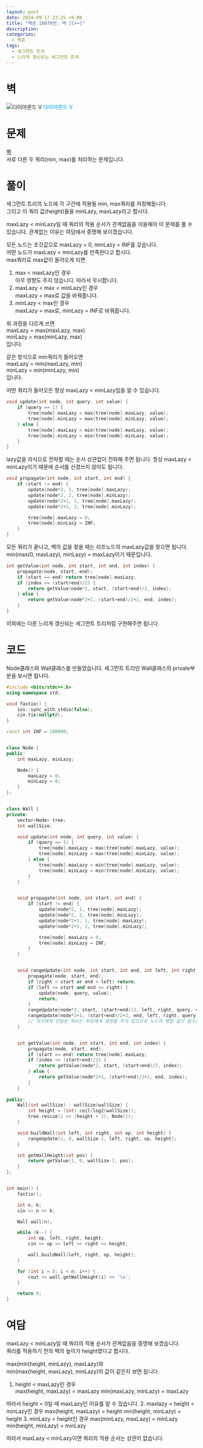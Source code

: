 ```yaml
---
layout: post
date: 2024-09-17 23:25 +9:00
title: "백준 10070번: 벽 [C++]"
description:
categories:
  - 백준
tags:
  - 세그먼트 트리
  - 느리게 갱신되는 세그먼트 트리
---
```


# 벽
<div class="difficulty">
  <img class="solvedac-tier" src="https://d2gd6pc034wcta.cloudfront.net/tier/21.svg" alt="다이아몬드 V">
  <span style="color: rgb(0, 158, 229);">다이아몬드 V</span>
</div>

# 문제
[벽](https://www.acmicpc.net/problem/10070) \
서로 다른 두 쿼리(min, max)를 처리하는 문제입니다.

# 풀이
세그먼트 트리의 노드에 각 구간에 적용될 min, max쿼리를 저장해둡니다. \
그리고 이 쿼리 값(height)들을 minLazy, maxLazy라고 합시다.

maxLazy < minLazy일 때 쿼리의 적용 순서가 관계없음을 이용해야 이 문제를 풀 수 있습니다. 관계없는 이유는 여담에서 증명해 보이겠습니다.

모든 노드는 초깃값으로 maxLazy = 0, minLazy = INF를 갖습니다. \
어떤 노드가 maxLazy < minLazy를 만족한다고 합시다. \
max쿼리로 max값이 들어오게 되면

1. max < maxLazy인 경우 \
  아무 영향도 주지 않습니다. 따라서 무시합니다.
2. maxLazy < max < minLazy인 경우 \
  maxLazy = max로 값을 바꿔줍니다.
3. minLazy < max인 경우 \
  maxLazy = max로, minLazy = INF로 바꿔줍니다.

위 과정을 다르게 쓰면 \
maxLazy = max(maxLazy, max) \
minLazy = max(minLazy, max) \
입니다.

같은 방식으로 min쿼리가 들어오면 \
maxLazy = min(maxLazy, min) \
minLazy = min(minLazy, min) \
입니다.

어떤 쿼리가 들어오든 항상 maxLazy < minLazy임을 알 수 있습니다.

```cpp
void update(int node, int query, int value) {
    if (query == 1) {
        tree[node].maxLazy = max(tree[node].maxLazy, value);
        tree[node].minLazy = max(tree[node].minLazy, value);
    } else {
        tree[node].maxLazy = min(tree[node].maxLazy, value);
        tree[node].minLazy = min(tree[node].minLazy, value);
    }
}
```

lazy값을 자식으로 전파할 때는 순서 상관없이 전파해 주면 됩니다. 항상 maxLazy < minLazy이기 때문에 순서를 신경쓰지 않아도 됩니다.

```cpp
void propagate(int node, int start, int end) {
    if (start != end) {
        update(node*2, 1, tree[node].maxLazy);
        update(node*2, 2, tree[node].minLazy);
        update(node*2+1, 1, tree[node].maxLazy);
        update(node*2+1, 2, tree[node].minLazy);

        tree[node].maxLazy = 0;
        tree[node].minLazy = INF;
    }
}
```

모든 쿼리가 끝나고, 벽의 값을 찾을 때는 리프노드의 maxLazy값을 찾으면 됩니다. \
min(max(0, maxLazy), minLazy) = maxLazy이기 때문입니다.

```cpp
int getValue(int node, int start, int end, int index) {
    propagate(node, start, end);
    if (start == end) return tree[node].maxLazy;
    if (index <= (start+end)/2) {
        return getValue(node*2, start, (start+end)/2, index);
    } else {
        return getValue(node*2+1, (start+end)/2+1, end, index);
    }
}
```

이외에는 다른 느리게 갱신되는 세그먼트 트리처럼 구현해주면 됩니다.

# 코드

Node클래스와 Wall클래스를 만들었습니다. 세그먼트 트리인 Wall클래스의 private부분을 보시면 됩니다.

```cpp
#include <bits/stdc++.h>
using namespace std;

void fastio() {
    ios::sync_with_stdio(false);
    cin.tie(nullptr);
}

const int INF = 100000;


class Node {
public:
    int maxLazy, minLazy;

    Node() {
        maxLazy = 0;
        minLazy = 0;
    }
};


class Wall {
private:
    vector<Node> tree;
    int wallSize;

    void update(int node, int query, int value) {
        if (query == 1) {
            tree[node].maxLazy = max(tree[node].maxLazy, value);
            tree[node].minLazy = max(tree[node].minLazy, value);
        } else {
            tree[node].maxLazy = min(tree[node].maxLazy, value);
            tree[node].minLazy = min(tree[node].minLazy, value);
        }
    }


    void propagate(int node, int start, int end) {
        if (start != end) {
            update(node*2, 1, tree[node].maxLazy);
            update(node*2, 2, tree[node].minLazy);
            update(node*2+1, 1, tree[node].maxLazy);
            update(node*2+1, 2, tree[node].minLazy);

            tree[node].maxLazy = 0;
            tree[node].minLazy = INF;
        }
    }


    void rangeUpdate(int node, int start, int end, int left, int right, int query, int value) {
        propagate(node, start, end);
        if (right < start or end < left) return;
        if (left <= start and end <= right) {
            update(node, query, value);
            return;
        }
        rangeUpdate(node*2, start, (start+end)/2, left, right, query, value);
        rangeUpdate(node*2+1, (start+end)/2+1, end, left, right, query, value);
        // 자식에게 전달된 쿼리는 부모에게 영향을 주지 않으므로 노드의 병합 없이 함수를 끝냅니다.
    }


    int getValue(int node, int start, int end, int index) {
        propagate(node, start, end);
        if (start == end) return tree[node].maxLazy;
        if (index <= (start+end)/2) {
            return getValue(node*2, start, (start+end)/2, index);
        } else {
            return getValue(node*2+1, (start+end)/2+1, end, index);
        }
    }
    
public:
    Wall(int wallSize) : wallSize(wallSize) {
        int height = (int) ceil(log2(wallSize));
        tree.resize(1 << (height + 1), Node());
    }

    void buildWall(int left, int right, int op, int height) {
        rangeUpdate(1, 0, wallSize-1, left, right, op, height);
    }

    int getWallHeight(int pos) {
        return getValue(1, 0, wallSize-1, pos);
    }
};


int main() {
    fastio();

    int n, k;
    cin >> n >> k;

    Wall wall(n);

    while (k--) {
        int op, left, right, height;
        cin >> op >> left >> right >> height;

        wall.buildWall(left, right, op, height);
    }

    for (int i = 0; i < n; i++) {
        cout << wall.getWallHeight(i) << '\n';
    }

    return 0;
}
```

# 여담

maxLazy < minLazy일 때 쿼리의 적용 순서가 관계없음을 증명해 보겠습니다. \
쿼리를 적용하기 전의 벽의 높이가 height였다고 합시다.

max(min(height, minLazy), maxLazy)와 \
min(max(height, maxLazy), minLazy)의 값이 같은지 보면 됩니다.

1. height < maxLazy인 경우 \
  max(height, maxLazy) = maxLazy
  min(maxLazy, minLazy) = maxLazy
  
  따라서 height = 0일 때 maxLazy인 이유를 알 수 있습니다.
2. maxlazy < height < minLazy인 경우
  max(height, maxLazy) = height
  min(height, minLazy) = height
3. minLazy < height인 경우
  max(minLazy, maxLazy) = minLazy
  min(height, minLazy) = minLazy

따라서 maxLazy < minLazy이면 쿼리의 적용 순서는 상관이 없습니다.